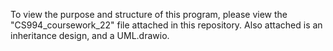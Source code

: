 To view the purpose and structure of this program, please view the "CS994_coursework_22" file attached 
in this repository. Also attached is an inheritance design, and a UML.drawio.
